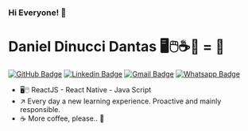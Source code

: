### Hi Everyone! 👋

# [](https://github.com/DanielDinucci)  Daniel Dinucci Dantas 🖥️🖱️☕🔄 = 🏅

[![GitHub Badge](https://img.shields.io/badge/%3E-GitHub-black?style=flat&logo=github)](https://github.com/DanielDinucci)  [![Linkedin Badge](https://img.shields.io/badge/%3E-Linkedin-blue?style=flat&logo=linkedin)](https://www.linkedin.com/in/daniel-dinucci-b4279775/)  [![Gmail Badge](https://img.shields.io/badge/%3E-Gmail-red?style=flat&logo=gmail)](mailto:dddinucci@gmail.com)  [![Whatsapp Badge](https://img.shields.io/badge/%3E-Whatsapp-green?style=flat&logo=whatsapp)](https://api.whatsapp.com/send?phone=5521997127036&text=Ol%C3%A1!)

-  🖥️🖱️ ReactJS - React Native - Java Script 
-  ↗️ Every day a new learning experience. Proactive and mainly responsible.
-  ☕ More coffee, please.. 🙂
